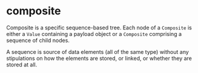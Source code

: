# composite

Composite is a specific sequence-based tree. Each node of a `Composite` is either a `Value` containing a payload object or a `Composite` comprising a sequence of child nodes.

A sequence is source of data elements (all of the same type) without any stipulations on how the elements are stored, or linked, or whether they are stored at all.
